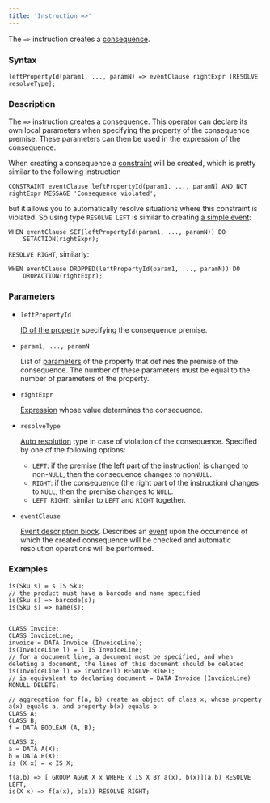 ```yaml
---
title: 'Instruction =>'
---
```


The `=>` instruction creates a [consequence](Simple_constraints.md).

### Syntax

    leftPropertyId(param1, ..., paramN) => eventClause rightExpr [RESOLVE resolveType];

### Description

The `=>` instruction creates a consequence. This operator can declare its own local parameters when specifying the property of the consequence premise. These parameters can then be used in the expression of the consequence.

When creating a consequence a [constraint](Constraints.md) will be created, which is pretty similar to the following instruction

    CONSTRAINT eventClause leftPropertyId(param1, ..., paramN) AND NOT rightExpr MESSAGE 'Consequence violated';

but it allows you to automatically resolve situations where this constraint is violated. So using type `RESOLVE LEFT` is similar to creating [a simple event](Simple_event.md):

    WHEN eventClause SET(leftPropertyId(param1, ..., paramN)) DO 
        SETACTION(rightExpr);

 `RESOLVE RIGHT`, similarly:

    WHEN eventClause DROPPED(leftPropertyId(param1, ..., paramN)) DO
        DROPACTION(rightExpr);

### Parameters

- `leftPropertyId`

    [ID of the property](IDs.md#propertyid-broken) specifying the consequence premise.

- `param1, ..., paramN`

    List of [parameters](IDs.md#paramid-broken) of the property that defines the premise of the consequence. The number of these parameters must be equal to the number of parameters of the property.

- `rightExpr`

    [Expression](Expression.md) whose value determines the consequence.

- `resolveType`

    [Auto resolution](Simple_event.md) type in case of violation of the consequence. Specified by one of the following options:

    - `LEFT`: if the premise (the left part of the instruction) is changed to non-`NULL`, then the consequence changes to non`NULL`.
    - `RIGHT`: if the consequence (the right part of the instruction) changes to `NULL`, then the premise changes to `NULL`.
    - `LEFT RIGHT`: similar to `LEFT` and `RIGHT` together. 

- `eventClause`

    [Event description block](Event_description_block.md). Describes an [event](Events.md) upon the occurrence of which the created consequence will be checked and automatic resolution operations will be performed.

### Examples

```lsf
is(Sku s) = s IS Sku;
// the product must have a barcode and name specified
is(Sku s) => barcode(s);
is(Sku s) => name(s);


CLASS Invoice;
CLASS InvoiceLine;
invoice = DATA Invoice (InvoiceLine);
is(InvoiceLine l) = l IS InvoiceLine;
// for a document line, a document must be specified, and when deleting a document, the lines of this document should be deleted
is(InvoiceLine l) => invoice(l) RESOLVE RIGHT;
// is equivalent to declaring document = DATA Invoice (InvoiceLine) NONULL DELETE;

// aggregation for f(a, b) create an object of class x, whose property a(x) equals a, and property b(x) equals b
CLASS A;
CLASS B;
f = DATA BOOLEAN (A, B);

CLASS X;
a = DATA A(X);
b = DATA B(X);
is (X x) = x IS X;

f(a,b) => [ GROUP AGGR X x WHERE x IS X BY a(x), b(x)](a,b) RESOLVE LEFT;
is(X x) => f(a(x), b(x)) RESOLVE RIGHT;
```

